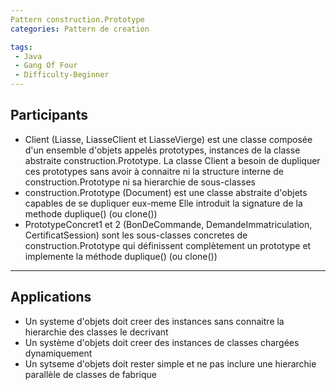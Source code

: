 ```yaml
---
Pattern construction.Prototype  
categories: Pattern de creation  

tags: 
 - Java
 - Gang Of Four
 - Difficulty-Beginner
---
```

## Participants
- Client (Liasse, LiasseClient et LiasseVierge) est une classe composée d'un ensemble 
d'objets appelés prototypes, instances de la classe abstraite construction.Prototype. La classe Client 
a besoin de dupliquer ces prototypes sans avoir à connaitre ni la structure interne de 
construction.Prototype ni sa hierarchie de sous-classes
- construction.Prototype (Document) est une classe abstraite d'objets capables de se dupliquer eux-meme
Elle introduit la signature de la methode duplique() (ou clone())
- PrototypeConcret1 et 2 (BonDeCommande, DemandeImmatriculation, CertificatSession) sont les
sous-classes concretes de construction.Prototype qui définissent complètement un prototype et implemente
la méthode duplique() (ou clone())
---
## Applications
- Un systeme d'objets doit creer des instances sans connaitre la hierarchie des classes le decrivant
- Un système d'objets doit creer des instances de classes chargées dynamiquement
- Un sytseme d'objets doit rester simple et ne pas inclure une hierarchie parallèle de classes de fabrique
